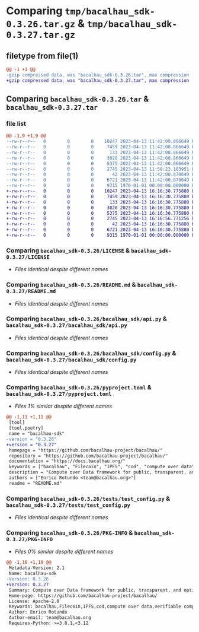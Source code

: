 # Comparing `tmp/bacalhau_sdk-0.3.26.tar.gz` & `tmp/bacalhau_sdk-0.3.27.tar.gz`

## filetype from file(1)

```diff
@@ -1 +1 @@
-gzip compressed data, was "bacalhau_sdk-0.3.26.tar", max compression
+gzip compressed data, was "bacalhau_sdk-0.3.27.tar", max compression
```

## Comparing `bacalhau_sdk-0.3.26.tar` & `bacalhau_sdk-0.3.27.tar`

### file list

```diff
@@ -1,9 +1,9 @@
--rw-r--r--   0        0        0    10247 2023-04-13 11:42:00.866649 bacalhau_sdk-0.3.26/LICENSE
--rw-r--r--   0        0        0     7459 2023-04-13 11:42:00.866649 bacalhau_sdk-0.3.26/README.md
--rw-r--r--   0        0        0      133 2023-04-13 11:42:00.866649 bacalhau_sdk-0.3.26/bacalhau_sdk/__init__.py
--rw-r--r--   0        0        0     3020 2023-04-13 11:42:00.866649 bacalhau_sdk-0.3.26/bacalhau_sdk/api.py
--rw-r--r--   0        0        0     5375 2023-04-13 11:42:00.866649 bacalhau_sdk-0.3.26/bacalhau_sdk/config.py
--rw-r--r--   0        0        0     2745 2023-04-13 11:58:23.183951 bacalhau_sdk-0.3.26/pyproject.toml
--rw-r--r--   0        0        0       42 2023-04-13 11:42:00.870649 bacalhau_sdk-0.3.26/tests/__init__.py
--rw-r--r--   0        0        0     6721 2023-04-13 11:42:00.870649 bacalhau_sdk-0.3.26/tests/test_config.py
--rw-r--r--   0        0        0     9315 1970-01-01 00:00:00.000000 bacalhau_sdk-0.3.26/PKG-INFO
+-rw-r--r--   0        0        0    10247 2023-04-13 16:16:30.775880 bacalhau_sdk-0.3.27/LICENSE
+-rw-r--r--   0        0        0     7459 2023-04-13 16:16:30.775880 bacalhau_sdk-0.3.27/README.md
+-rw-r--r--   0        0        0      133 2023-04-13 16:16:30.775880 bacalhau_sdk-0.3.27/bacalhau_sdk/__init__.py
+-rw-r--r--   0        0        0     3020 2023-04-13 16:16:30.775880 bacalhau_sdk-0.3.27/bacalhau_sdk/api.py
+-rw-r--r--   0        0        0     5375 2023-04-13 16:16:30.775880 bacalhau_sdk-0.3.27/bacalhau_sdk/config.py
+-rw-r--r--   0        0        0     2745 2023-04-13 16:16:56.771256 bacalhau_sdk-0.3.27/pyproject.toml
+-rw-r--r--   0        0        0       42 2023-04-13 16:16:30.775880 bacalhau_sdk-0.3.27/tests/__init__.py
+-rw-r--r--   0        0        0     6721 2023-04-13 16:16:30.775880 bacalhau_sdk-0.3.27/tests/test_config.py
+-rw-r--r--   0        0        0     9315 1970-01-01 00:00:00.000000 bacalhau_sdk-0.3.27/PKG-INFO
```

### Comparing `bacalhau_sdk-0.3.26/LICENSE` & `bacalhau_sdk-0.3.27/LICENSE`

 * *Files identical despite different names*

### Comparing `bacalhau_sdk-0.3.26/README.md` & `bacalhau_sdk-0.3.27/README.md`

 * *Files identical despite different names*

### Comparing `bacalhau_sdk-0.3.26/bacalhau_sdk/api.py` & `bacalhau_sdk-0.3.27/bacalhau_sdk/api.py`

 * *Files identical despite different names*

### Comparing `bacalhau_sdk-0.3.26/bacalhau_sdk/config.py` & `bacalhau_sdk-0.3.27/bacalhau_sdk/config.py`

 * *Files identical despite different names*

### Comparing `bacalhau_sdk-0.3.26/pyproject.toml` & `bacalhau_sdk-0.3.27/pyproject.toml`

 * *Files 1% similar despite different names*

```diff
@@ -1,11 +1,11 @@
 [tool]
 [tool.poetry]
 name = "bacalhau-sdk"
-version = "0.3.26"
+version = "0.3.27"
 homepage = "https://github.com/bacalhau-project/bacalhau/"
 repository = "https://github.com/bacalhau-project/bacalhau/"
 documentation = "https://docs.bacalhau.org/"
 keywords = ["bacalhau", "Filecoin", "IPFS", "cod", "compute over data", "verifiable computation"]
 description = "Compute over Data framework for public, transparent, and optionally verifiable computation using IPFS & Filecoin."
 authors = ["Enrico Rotundo <team@bacalhau.org>"]
 readme = "README.md"
```

### Comparing `bacalhau_sdk-0.3.26/tests/test_config.py` & `bacalhau_sdk-0.3.27/tests/test_config.py`

 * *Files identical despite different names*

### Comparing `bacalhau_sdk-0.3.26/PKG-INFO` & `bacalhau_sdk-0.3.27/PKG-INFO`

 * *Files 0% similar despite different names*

```diff
@@ -1,10 +1,10 @@
 Metadata-Version: 2.1
 Name: bacalhau-sdk
-Version: 0.3.26
+Version: 0.3.27
 Summary: Compute over Data framework for public, transparent, and optionally verifiable computation using IPFS & Filecoin.
 Home-page: https://github.com/bacalhau-project/bacalhau/
 License: Apache-2.0
 Keywords: bacalhau,Filecoin,IPFS,cod,compute over data,verifiable computation
 Author: Enrico Rotundo
 Author-email: team@bacalhau.org
 Requires-Python: >=3.8.1,<3.12
```

